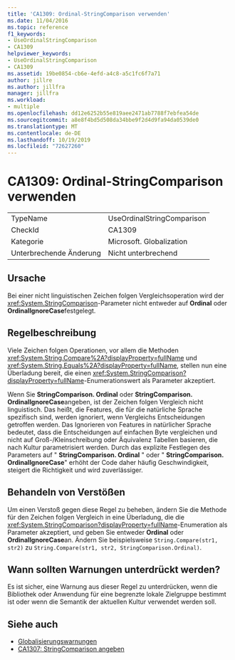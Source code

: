 ```yaml
---
title: 'CA1309: Ordinal-StringComparison verwenden'
ms.date: 11/04/2016
ms.topic: reference
f1_keywords:
- UseOrdinalStringComparison
- CA1309
helpviewer_keywords:
- UseOrdinalStringComparison
- CA1309
ms.assetid: 19be0854-cb6e-4efd-a4c8-a5c1fc6f7a71
author: jillre
ms.author: jillfra
manager: jillfra
ms.workload:
- multiple
ms.openlocfilehash: dd12e6252b55e819aee2471ab7788f7ebfea54de
ms.sourcegitcommit: a8e8f4bd5d508da34bbe9f2d4d9fa94da0539de0
ms.translationtype: MT
ms.contentlocale: de-DE
ms.lasthandoff: 10/19/2019
ms.locfileid: "72627260"
---
```

# <a name="ca1309-use-ordinal-stringcomparison"></a>CA1309: Ordinal-StringComparison verwenden

|||
|-|-|
|TypeName|UseOrdinalStringComparison|
|CheckId|CA1309|
|Kategorie|Microsoft. Globalization|
|Unterbrechende Änderung|Nicht unterbrechend|

## <a name="cause"></a>Ursache

Bei einer nicht linguistischen Zeichen folgen Vergleichsoperation wird der <xref:System.StringComparison>-Parameter nicht entweder auf **Ordinal** oder **OrdinalIgnoreCase**festgelegt.

## <a name="rule-description"></a>Regelbeschreibung
Viele Zeichen folgen Operationen, vor allem die Methoden <xref:System.String.Compare%2A?displayProperty=fullName> und <xref:System.String.Equals%2A?displayProperty=fullName>, stellen nun eine Überladung bereit, die einen <xref:System.StringComparison?displayProperty=fullName>-Enumerationswert als Parameter akzeptiert.

Wenn Sie **StringComparison. Ordinal** oder **StringComparison. OrdinalIgnoreCase**angeben, ist der Zeichen folgen Vergleich nicht linguistisch. Das heißt, die Features, die für die natürliche Sprache spezifisch sind, werden ignoriert, wenn Vergleichs Entscheidungen getroffen werden. Das Ignorieren von Features in natürlicher Sprache bedeutet, dass die Entscheidungen auf einfachen Byte vergleichen und nicht auf Groß-/Kleinschreibung oder Äquivalenz Tabellen basieren, die nach Kultur parametrisiert werden. Durch das explizite Festlegen des Parameters auf " **StringComparison. Ordinal** " oder " **StringComparison. OrdinalIgnoreCase**" erhöht der Code daher häufig Geschwindigkeit, steigert die Richtigkeit und wird zuverlässiger.

## <a name="how-to-fix-violations"></a>Behandeln von Verstößen
Um einen Verstoß gegen diese Regel zu beheben, ändern Sie die Methode für den Zeichen folgen Vergleich in eine Überladung, die die <xref:System.StringComparison?displayProperty=fullName>-Enumeration als Parameter akzeptiert, und geben Sie entweder **Ordinal** oder **OrdinalIgnoreCase**an. Ändern Sie beispielsweise `String.Compare(str1, str2)` zu `String.Compare(str1, str2, StringComparison.Ordinal)`.

## <a name="when-to-suppress-warnings"></a>Wann sollten Warnungen unterdrückt werden?
Es ist sicher, eine Warnung aus dieser Regel zu unterdrücken, wenn die Bibliothek oder Anwendung für eine begrenzte lokale Zielgruppe bestimmt ist oder wenn die Semantik der aktuellen Kultur verwendet werden soll.

## <a name="see-also"></a>Siehe auch

- [Globalisierungswarnungen](../code-quality/globalization-warnings.md)
- [CA1307: StringComparison angeben](../code-quality/ca1307.md)
